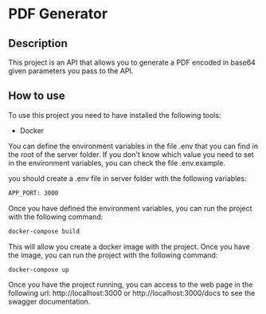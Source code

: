 # PDF Generator 

## Description
This project is an API that allows you to generate a PDF encoded in base64 given parameters you pass to the API. 

## How to use
To use this project you need to have installed the following tools:
- Docker


You can define the environment variables in the file .env that you can find in the root of the server folder. If you don't know which value you need to set in the environment variables, you can check the file .env.example.

you should create a .env file in server folder with the following variables:

``` bash
APP_PORT: 3000
``` 


Once you have defined the environment variables, you can run the project with the following command:
```bash
docker-compose build
```

This will allow you create a docker image with the project. Once you have the image, you can run the project with the following command:
```bash
docker-compose up
```

Once you have the project running, you can access to the web page in the following url: http://localhost:3000 or http://localhost:3000/docs to see the swagger documentation.


